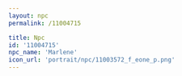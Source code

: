 ```yaml
---
layout: npc
permalink: /11004715

title: Npc
id: '11004715'
npc_name: 'Marlene'
icon_url: 'portrait/npc/11003572_f_eone_p.png'
---
```

